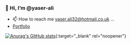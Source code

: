 ### 👋 Hi, I’m @yaser-ali
- 📫 How to reach me yaser.ali32@hotmail.co.uk ...
- [Portfolio](https://yaser-ali.github.io/)

[![Anurag's GitHub stats](https://github-readme-stats.vercel.app/api?username=yaser-ali)](https://github.com/yaser-ali/github-readme-stats){:target="_blank" rel="noopener"}

<!---
yaser-ali/yaser-ali is a ✨ special ✨ repository because its `README.md` (this file) appears on your GitHub profile.
You can click the Preview link to take a look at your changes.
--->
